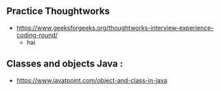 ## Practice Thoughtworks 
- https://www.geeksforgeeks.org/thoughtworks-interview-experience-coding-round/
  - hai
 
## Classes and objects Java : 
- https://www.javatpoint.com/object-and-class-in-java

